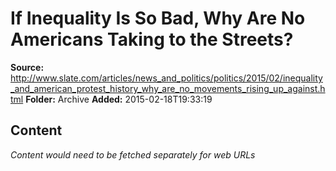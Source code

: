 # If Inequality Is So Bad, Why Are No Americans Taking to the Streets?

**Source:** http://www.slate.com/articles/news_and_politics/politics/2015/02/inequality_and_american_protest_history_why_are_no_movements_rising_up_against.html
**Folder:** Archive
**Added:** 2015-02-18T19:33:19




## Content
*Content would need to be fetched separately for web URLs*
